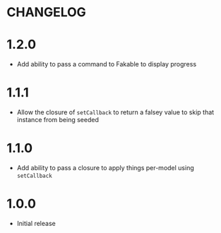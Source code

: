 # CHANGELOG

# 1.2.0

- Add ability to pass a command to Fakable to display progress

# 1.1.1

- Allow the closure of `setCallback` to return a falsey value to skip that instance from being seeded

# 1.1.0

- Add ability to pass a closure to apply things per-model using `setCallback`

# 1.0.0

- Initial release